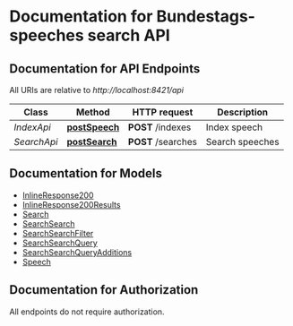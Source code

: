 # Documentation for Bundestags-speeches search API

<a name="documentation-for-api-endpoints"></a>
## Documentation for API Endpoints

All URIs are relative to *http://localhost:8421/api*

Class | Method | HTTP request | Description
------------ | ------------- | ------------- | -------------
*IndexApi* | [**postSpeech**](Apis/IndexApi.md#postspeech) | **POST** /indexes | Index speech
*SearchApi* | [**postSearch**](Apis/SearchApi.md#postsearch) | **POST** /searches | Search speeches


<a name="documentation-for-models"></a>
## Documentation for Models

 - [InlineResponse200](./Models/InlineResponse200.md)
 - [InlineResponse200Results](./Models/InlineResponse200Results.md)
 - [Search](./Models/Search.md)
 - [SearchSearch](./Models/SearchSearch.md)
 - [SearchSearchFilter](./Models/SearchSearchFilter.md)
 - [SearchSearchQuery](./Models/SearchSearchQuery.md)
 - [SearchSearchQueryAdditions](./Models/SearchSearchQueryAdditions.md)
 - [Speech](./Models/Speech.md)


<a name="documentation-for-authorization"></a>
## Documentation for Authorization

All endpoints do not require authorization.
